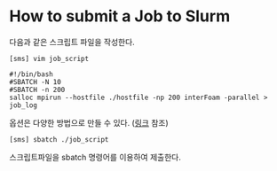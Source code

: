 # How to submit a Job to Slurm

다음과 같은 스크립트 파일을 작성한다.
```[링크] : https://slurm.schedmd.com/sbatch.html "Slurm B
[sms] vim job_script

#!/bin/bash
#SBATCH -N 10
#SBATCH -n 200
salloc mpirun --hostfile ./hostfile -np 200 interFoam -parallel > job_log
```
옵션은 다양한 방법으로 만들 수 있다. ([링크] 참조)

```
[sms] sbatch ./job_script
```
스크립트파일을 sbatch 명령어를 이용하여 제출한다.

[링크]: https://slurm.schedmd.com/sbatch.html "Slurm Batch"

